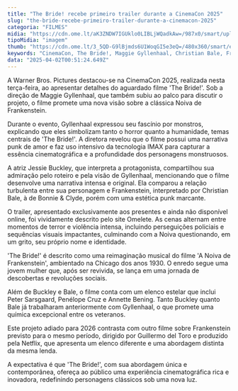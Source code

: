 ```yaml
---
title: "The Bride! recebe primeiro trailer durante a CinemaCon 2025"
slug: "the-bride-recebe-primeiro-trailer-durante-a-cinemacon-2025"
categoria: "FILMES"
midia: "https://cdn.ome.lt/aK3ZNDW7IGUklo0LIBLjWQadkAw=/987x0/smart/uploads/conteudo/fotos/Design_sem_nome_-_2025-04-01T211030.025.png"
tipoMidia: "imagem"
thumb: "https://cdn.ome.lt/3_5QD-G9lBjmds6U1WoqGI5e3eQ=/480x360/smart/extras/conteudos/Design_sem_nome_-_2025-04-01T211030.025.png"
keywords: "CinemaCon, The Bride!, Maggie Gyllenhaal, Christian Bale, Frankenstein"
data: "2025-04-02T00:51:24.649Z"
---
```


A Warner Bros. Pictures destacou-se na CinemaCon 2025, realizada nesta terça-feira, ao apresentar detalhes do aguardado filme 'The Bride!'. Sob a direção de Maggie Gyllenhaal, que também subiu ao palco para discutir o projeto, o filme promete uma nova visão sobre a clássica Noiva de Frankenstein.

Durante o evento, Gyllenhaal expressou seu fascínio por monstros, explicando que eles simbolizam tanto o horror quanto a humanidade, temas centrais de 'The Bride!'. A diretora revelou que o filme possui uma narrativa punk de amor e faz uso intensivo da tecnologia IMAX para capturar a essência cinematográfica e a profundidade dos personagens monstruosos.

A atriz Jessie Buckley, que interpreta a protagonista, compartilhou sua admiração pelo roteiro e pela visão de Gyllenhaal, mencionando que o filme desenvolve uma narrativa intensa e original. Ela comparou a relação turbulenta entre sua personagem e Frankenstein, interpretado por Christian Bale, à de Bonnie & Clyde, porém com uma estética punk marcante.

O trailer, apresentado exclusivamente aos presentes e ainda não disponível online, foi vividamente descrito pelo site Omelete. As cenas alternam entre momentos de terror e violência intensa, incluindo perseguições policiais e sequências visuais impactantes, culminando com a Noiva questionando, em um grito, seu próprio nome e identidade.

'The Bride!' é descrito como uma reimaginação musical do filme 'A Noiva de Frankenstein', ambientado na Chicago dos anos 1930. O enredo segue uma jovem mulher que, após ser revivida, se lança em uma jornada de descobertas e revoluções sociais.

Além de Buckley e Bale, o filme conta com um elenco estelar que inclui Peter Sarsgaard, Penélope Cruz e Annette Bening. Tanto Buckley quanto Bale já trabalharam anteriormente com Gyllenhaal, o que promete uma química excepcional entre os veteranos.

Este projeto adiado para 2026 contrasta com outro filme sobre Frankenstein previsto para o mesmo período, dirigido por Guillermo del Toro e produzido pela Netflix, que apresenta um elenco diferente e uma abordagem distinta da mesma lenda.

A expectativa é que 'The Bride!', com sua abordagem única e contemporânea, ofereça ao público uma experiência cinematográfica rica e inovadora, redefinindo personagens clássicos sob uma nova luz.